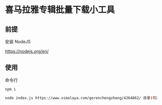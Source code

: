 # 喜马拉雅专辑批量下载小工具

## 前提

安装 NodeJS

https://nodejs.org/en/

## 使用

命令行

```bash
npm i

node index.js https://www.ximalaya.com/gerenchengzhang/4264862/ 目录(可选)
```